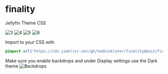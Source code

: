 # finality
Jellyfin Theme CSS

![3](https://github.com/tedhinklater/finality/assets/66086488/9a409627-c03d-46b4-8119-f916b2e997ae)
![4](https://github.com/tedhinklater/finality/assets/66086488/793d0b32-cb77-4ae8-b8e1-d04ad71d9bc8)
![5](https://github.com/tedhinklater/finality/assets/66086488/341a4ebe-3c95-4e6b-bb45-b22deb2fc95a)
![6](https://github.com/tedhinklater/finality/assets/66086488/d1217e18-c740-4a3f-b2cd-c5a2a307ee45)

Import to your CSS with

```css
@import url("https://cdn.jsdelivr.net/gh/tedhinklater/finality@main/finality.css");

```
Make sure you enable backdrops and under Display settings use the Dark theme
![Backdrops](https://i.imgur.com/18D9IO3.png)

